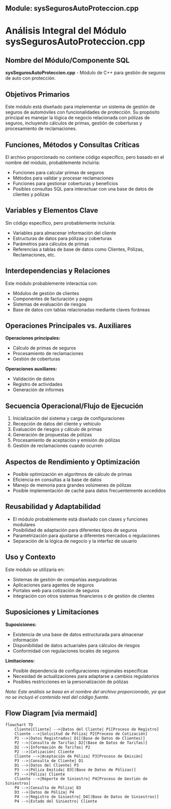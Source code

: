 ## Module: sysSegurosAutoProteccion.cpp
# Análisis Integral del Módulo sysSegurosAutoProteccion.cpp

## Nombre del Módulo/Componente SQL
**sysSegurosAutoProteccion.cpp** - Módulo de C++ para gestión de seguros de auto con protección.

## Objetivos Primarios
Este módulo está diseñado para implementar un sistema de gestión de seguros de automóviles con funcionalidades de protección. Su propósito principal es manejar la lógica de negocio relacionada con pólizas de seguros, incluyendo cálculos de primas, gestión de coberturas y procesamiento de reclamaciones.

## Funciones, Métodos y Consultas Críticas
El archivo proporcionado no contiene código específico, pero basado en el nombre del módulo, probablemente incluiría:
- Funciones para calcular primas de seguros
- Métodos para validar y procesar reclamaciones
- Funciones para gestionar coberturas y beneficios
- Posibles consultas SQL para interactuar con una base de datos de clientes y pólizas

## Variables y Elementos Clave
Sin código específico, pero probablemente incluiría:
- Variables para almacenar información del cliente
- Estructuras de datos para pólizas y coberturas
- Parámetros para cálculos de primas
- Referencias a tablas de base de datos como Clientes, Pólizas, Reclamaciones, etc.

## Interdependencias y Relaciones
Este módulo probablemente interactúa con:
- Módulos de gestión de clientes
- Componentes de facturación y pagos
- Sistemas de evaluación de riesgos
- Base de datos con tablas relacionadas mediante claves foráneas

## Operaciones Principales vs. Auxiliares
**Operaciones principales:**
- Cálculo de primas de seguros
- Procesamiento de reclamaciones
- Gestión de coberturas

**Operaciones auxiliares:**
- Validación de datos
- Registro de actividades
- Generación de informes

## Secuencia Operacional/Flujo de Ejecución
1. Inicialización del sistema y carga de configuraciones
2. Recepción de datos del cliente y vehículo
3. Evaluación de riesgos y cálculo de primas
4. Generación de propuestas de pólizas
5. Procesamiento de aceptación y emisión de pólizas
6. Gestión de reclamaciones cuando ocurren

## Aspectos de Rendimiento y Optimización
- Posible optimización en algoritmos de cálculo de primas
- Eficiencia en consultas a la base de datos
- Manejo de memoria para grandes volúmenes de pólizas
- Posible implementación de caché para datos frecuentemente accedidos

## Reusabilidad y Adaptabilidad
- El módulo probablemente está diseñado con clases y funciones modulares
- Posibilidad de adaptación para diferentes tipos de seguros
- Parametrización para ajustarse a diferentes mercados o regulaciones
- Separación de la lógica de negocio y la interfaz de usuario

## Uso y Contexto
Este módulo se utilizaría en:
- Sistemas de gestión de compañías aseguradoras
- Aplicaciones para agentes de seguros
- Portales web para cotización de seguros
- Integración con otros sistemas financieros o de gestión de clientes

## Suposiciones y Limitaciones
**Suposiciones:**
- Existencia de una base de datos estructurada para almacenar información
- Disponibilidad de datos actuariales para cálculos de riesgos
- Conformidad con regulaciones locales de seguros

**Limitaciones:**
- Posible dependencia de configuraciones regionales específicas
- Necesidad de actualizaciones para adaptarse a cambios regulatorios
- Posibles restricciones en la personalización de pólizas

*Nota: Este análisis se basa en el nombre del archivo proporcionado, ya que no se incluyó el contenido real del código fuente.*
## Flow Diagram [via mermaid]
```mermaid
flowchart TD
    Cliente[Cliente] -->|Datos del Cliente| P1[Proceso de Registro]
    Cliente -->|Solicitud de Póliza| P2[Proceso de Cotización]
    P1 -->|Datos Registrados| D1[(Base de Datos de Clientes)]
    P2 -->|Consulta de Tarifas| D2[(Base de Datos de Tarifas)]
    D2 -->|Información de Tarifas| P2
    P2 -->|Cotización| Cliente
    Cliente -->|Aceptación de Póliza| P3[Proceso de Emisión]
    P3 -->|Consulta de Cliente| D1
    D1 -->|Datos del Cliente| P3
    P3 -->|Póliza Emitida| D3[(Base de Datos de Pólizas)]
    P3 -->|Póliza| Cliente
    Cliente -->|Reporte de Siniestro| P4[Proceso de Gestión de Siniestros]
    P4 -->|Consulta de Póliza| D3
    D3 -->|Datos de Póliza| P4
    P4 -->|Registro de Siniestro| D4[(Base de Datos de Siniestros)]
    P4 -->|Estado del Siniestro| Cliente
```
